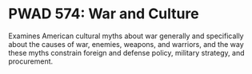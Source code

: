 # PWAD 574: War and Culture

Examines American cultural myths about war generally and specifically about the causes of war, enemies, weapons, and warriors, and the way these myths constrain foreign and defense policy, military strategy, and procurement.